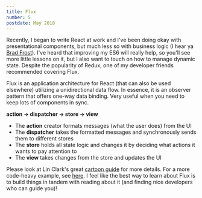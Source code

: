 ```yaml
---
title: Flux
number: 5
postdate: May 2018
---
```


Recently, I began to write React at work and I've been doing okay with presentational components, but much less so with business logic (I hear ya [Brad Frost](http://bradfrost.com/blog/post/my-struggle-to-learn-react/)). I've heard that improving my ES6 will really help, so you'll see more little lessons on it, but I also want to touch on how to manage dynamic state. Despite the popularity of Redux, one of my developer friends recommended covering Flux.

Flux is an application architecture for React (that can also be used elsewhere) utilizing a unidirectional data flow. In essence, it is an observer pattern that offers one-way data binding. Very useful when you need to keep lots of components in sync.

**action -> dispatcher -> store -> view**

- The **action** creator formats messages (what the user does) from the UI
- The **dispatcher** takes the formatted messages and synchronously sends them to different stores
- The **store** holds all state logic and changes it by deciding what actions it wants to pay attention to
- The **view** takes changes from the store and updates the UI

Please look at Lin Clark's great [cartoon guide](https://code-cartoons.com/a-cartoon-guide-to-flux-6157355ab207) for more details. For a more code-heavy example, see [here](https://blog.andrewray.me/flux-for-stupid-people/). I feel like the best way to learn about Flux is to build things in tandem with reading about it (and finding nice developers who can guide you)!
